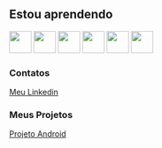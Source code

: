 
## Estou aprendendo

<img src="https://cdn.jsdelivr.net/gh/devicons/devicon@latest/icons/git/git-original.svg" width="40" height="40" /> <img src="https://cdn.jsdelivr.net/gh/devicons/devicon@latest/icons/github/github-original.svg" width="40" height="40" /> <img src="https://cdn.jsdelivr.net/gh/devicons/devicon@latest/icons/html5/html5-plain.svg" width="40" height="40" /> <img src="https://cdn.jsdelivr.net/gh/devicons/devicon@latest/icons/css3/css3-plain.svg" width="40" height="40" /> <img src="https://cdn.jsdelivr.net/gh/devicons/devicon@latest/icons/javascript/javascript-original.svg" width="40" height="40" /> <img src="https://cdn.jsdelivr.net/gh/devicons/devicon@latest/icons/python/python-plain.svg" width="40" height="40" />

<h3>Contatos</h3>
<a href="https://www.linkedin.com/in/jefferson-da-cruz-pereira-056632305?utm_source=share&utm_campaign=share_via&utm_content=profile&utm_medium=android_app" target="_blank"> Meu Linkedin </a>

<h3>Meus Projetos </h3>
<a href="https://jeff1little.github.io/Android/Android.html" target="_blank"> Projeto Android</a>





